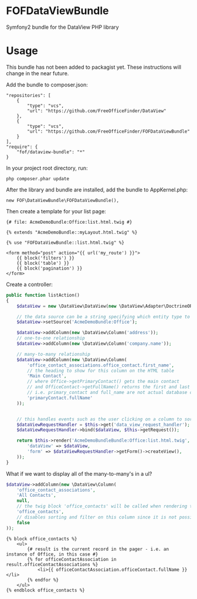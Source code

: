 FOFDataViewBundle
=================

Symfony2 bundle for the DataView PHP library

Usage
=================

This bundle has not been added to packagist yet. These instructions will change in the near future.

Add the bundle to composer.json:

```
"repositories": [
    {
        "type": "vcs",
        "url": "https://github.com/FreeOfficeFinder/DataView"
    },
    {
        "type": "vcs",
        "url": "https://github.com/FreeOfficeFinder/FOFDataViewBundle"
    }
],
"require": {
    "fof/dataview-bundle": "*"
}
```

In your project root directory, run:

```
php composer.phar update
```

After the library and bundle are installed, add the bundle to AppKernel.php:

```
new FOF\DataViewBundle\FOFDataViewBundle(),
```

Then create a template for your list page:

```twig
{# file: AcmeDemoBundle:Office:list.html.twig #}

{% extends "AcmeDemoBundle::myLayout.html.twig" %}

{% use "FOFDataViewBundle::list.html.twig" %}

<form method="post" action="{{ url('my_route') }}">
    {{ block('filters') }}
    {{ block('table') }}
    {{ block('pagination') }}
</form>
```

Create a controller:

```php
public function listAction()
{
    $dataView = new \DataView\DataView(new \DataView\Adapter\DoctrineORM($this->getEntityManager()));

    // the data source can be a string specifying which entity type to use or a QueryBuilder instance
    $dataView->setSource('AcmeDemoBundle:Office');

    $dataView->addColumn(new \DataView\Column('address'));
    // one-to-one relationship
    $dataView->addColumn(new \DataView\Column('company.name'));

    // many-to-many relationship
    $dataView->addColumn(new \DataView\Column(
        'office_contact_associations.office_contact.first_name',
        // the heading to show for this column on the HTML table
        'Main Contact',
        // where Office->getPrimaryContact() gets the main contact
        // and OfficeContact->getFullName() returns the first and last names joined together
        // i.e. primary_contact and full_name are not actual database columns but only exist as methods on the entities
        'primaryContact.fullName'
    ));


    // this handles events such as the user clicking on a column to sort on it, adding a filter or paginating
    $dataViewRequestHandler = $this->get('data_view_request_handler');
    $dataViewRequestHandler->bind($dataView, $this->getRequest());

    return $this->render('AcmeDemoBundleBundle:Office:list.html.twig', array(
        'dataView' => $dataView, 
        'form' => $dataViewRequestHandler->getForm()->createView(),
    ));
}
```


What if we want to display all of the many-to-many's in a ul?

```php
$dataView->addColumn(new \DataView\Column(
    'office_contact_associations',
    'All Contacts',
    null,
    // the twig block 'office_contacts' will be called when rendering the contents of the cells in this column
    'office_contacts',
    // disables sorting and filter on this column since it is not possible
    false
));
```

```twig
{% block office_contacts %}
    <ul>
        {# result is the current record in the pager - i.e. an instance of Office, in this case #}
        {% for officeContactAssociation in result.officeContactAssociations %}
            <li>{{ officeContactAssociation.officeContact.fullName }}</li>
        {% endfor %}
    </ul>
{% endblock office_contacts %}
```
